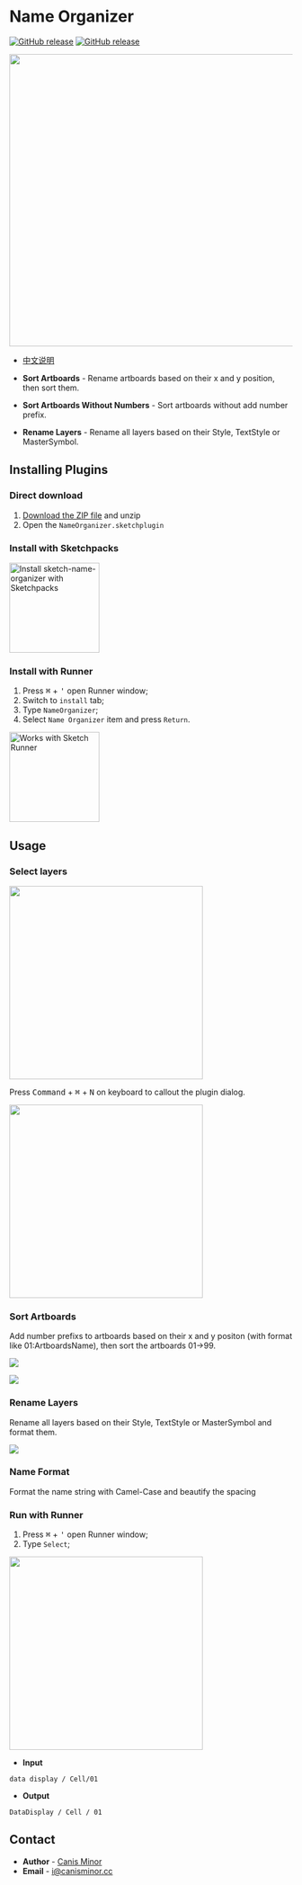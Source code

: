 # Name Organizer


[![GitHub release](https://img.shields.io/github/release/canisminor1990/sketch-name-organizer.svg?maxAge=2592000)](https://github.com/canisminor1990/sketch-name-organizer/releases) 
[![GitHub release](https://img.shields.io/badge/Works%20with-Sketch%20Runner-blue.svg?colorB=308ADF)](http://bit.ly/SketchRunnerWebsite)

<img src="https://raw.githubusercontent.com/canisminor1990/sketch-name-organizer/master/src/Img/rm-banner.png" width="520">

- [中文说明](README_zh.md)

- **Sort Artboards** - Rename artboards based on their x and y position, then sort them.
- **Sort Artboards Without Numbers** - Sort artboards without add number prefix.
- **Rename Layers** - Rename all layers based on their Style, TextStyle or MasterSymbol.

## Installing Plugins

### Direct download

1. [Download the ZIP file](https://github.com/canisminor1990/sketch-name-organizer/archive/master.zip) and unzip
2. Open the `NameOrganizer.sketchplugin`

### Install with Sketchpacks

<a href="https://sketchpacks.com/canisminor1990/sketch-name-organizer/install"><img src="https://sketchpacks-com.s3.amazonaws.com/assets/badges/sketchpacks-badge-install.png" alt="Install sketch-name-organizer with Sketchpacks" width="160"></a>

### Install with Runner

1. Press <kbd>⌘</kbd> + <kbd>'</kbd> open Runner window;
2. Switch to `install` tab;
3. Type `NameOrganizer`;
4. Select `Name Organizer` item and press `Return`.

<a href="http://bit.ly/SketchRunnerWebsite"><img src="http://bit.ly/RunnerBadgeBlue" alt="Works with Sketch Runner" width="160"></a>

## Usage

### Select layers

<img src="https://raw.githubusercontent.com/canisminor1990/sketch-name-organizer/master/src/Img/rm-dialog.png" width="344">

Press <kbd>Command</kbd> + <kbd>⌘</kbd> + <kbd>N</kbd> on keyboard to callout the plugin dialog.

<img src="https://raw.githubusercontent.com/canisminor1990/sketch-name-organizer/master/src/Img/rm-shortkey.png" width="344">


### Sort Artboards

Add number prefixs to artboards based on their x and y positon (with format like 01:ArtboardsName),
then sort the artboards 01->99.

![](https://o4j4l4n7h.qnssl.com/2017-08-03-a_1.png)

![](https://o4j4l4n7h.qnssl.com/2017-08-03-a_2.png)


### Rename Layers

Rename all layers based on their Style, TextStyle or MasterSymbol and format them.

![](https://o4j4l4n7h.qnssl.com/2017-08-03-a_3.png)

### Name Format

Format the name string with Camel-Case and beautify the spacing

### Run with Runner

1. Press <kbd>⌘</kbd> + <kbd>'</kbd> open Runner window;
2. Type `Select`;

<img src="https://raw.githubusercontent.com/canisminor1990/sketch-name-organizer/master/src/Img/rm-run.png" width="344">

- **Input**
```
data display / Cell/01
```
- **Output**
```
DataDisplay / Cell / 01
```

## Contact
- **Author** - [Canis Minor](https://github.com/canisminor1990)
- **Email** - <i@canisminor.cc>
